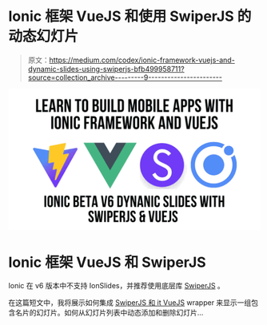# Ionic 框架 VueJS 和使用 SwiperJS 的动态幻灯片

> 原文：<https://medium.com/codex/ionic-framework-vuejs-and-dynamic-slides-using-swiperjs-bfb499958711?source=collection_archive---------9----------------------->

![](img/0c49ef4dae0a93da0135994ddadf5366.png)

# Ionic 框架 VueJS 和 SwiperJS

Ionic 在 v6 版本中不支持 IonSlides，并推荐使用底层库 [SwiperJS](https://swiperjs.com/) 。

在这篇短文中，我将展示如何集成 [SwiperJS 和 it VueJS](https://swiperjs.com/vue) wrapper 来显示一组包含名片的幻灯片。如何从幻灯片列表中动态添加和删除幻灯片…